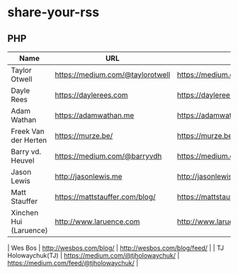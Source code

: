# share-your-rss

## PHP

|Name |  URL | RSS |
| --- | ---- | --- |
| Taylor Otwell | https://medium.com/@taylorotwell | https://medium.com/feed/@taylorotwell |
| Dayle Rees | https://daylerees.com | https://daylerees.com/rss |
| Adam Wathan | https://adamwathan.me | https://adamwathan.me/rss | 
| Freek Van der Herten | https://murze.be/ | https://murze.be/feed | 
| Barry vd. Heuvel | https://medium.com/@barryvdh | https://medium.com/feed/@barryvdh |
| Jason Lewis | http://jasonlewis.me | http://jasonlewis.me/rss |
| Matt Stauffer | https://mattstauffer.com/blog/ | https://mattstauffer.com/blog/feed.atom |
| Xinchen Hui (Laruence)|http://www.laruence.com | http://www.laruence.com/feed | 


| Wes Bos | http://wesbos.com/blog/ | http://wesbos.com/blog/feed/ | 
| TJ Holowaychuk(TJ) | https://medium.com/@tjholowaychuk/ | https://medium.com/feed/@tjholowaychuk/ |

